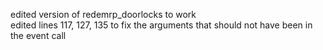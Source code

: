edited version of redemrp_doorlocks to work  
edited lines 117, 127, 135 to fix the arguments that should not have been in the event call
